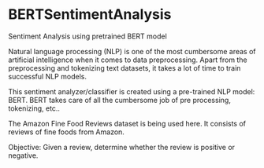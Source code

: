 # BERTSentimentAnalysis
Sentiment Analysis using pretrained BERT model

Natural language processing (NLP) is one of the most cumbersome areas of artificial intelligence when it comes to data preprocessing.
Apart from the preprocessing and tokenizing text datasets, it takes a lot of time to train successful NLP models. 

This sentiment analyzer/classifier is created using a pre-trained NLP model: BERT.
BERT takes care of all the cumbersome job of pre processing, tokenizing, etc.. 

The Amazon Fine Food Reviews dataset is being used here. It consists of reviews of fine foods from Amazon.

Objective:
Given a review, determine whether the review is positive or negative. 
